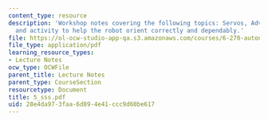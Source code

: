 ```yaml
---
content_type: resource
description: 'Workshop notes covering the following topics: Servos, Advanced?Sensors,
  and activity to help the robot orient correctly and dependably.'
file: https://ol-ocw-studio-app-qa.s3.amazonaws.com/courses/6-270-autonomous-robot-design-competition-january-iap-2005/28e4da973faa6d894e41ccc9d60be617_5_sss.pdf
file_type: application/pdf
learning_resource_types:
- Lecture Notes
ocw_type: OCWFile
parent_title: Lecture Notes
parent_type: CourseSection
resourcetype: Document
title: 5_sss.pdf
uid: 28e4da97-3faa-6d89-4e41-ccc9d60be617
---
```

